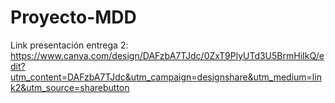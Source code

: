 # Proyecto-MDD

Link presentación entrega 2: https://www.canva.com/design/DAFzbA7TJdc/0ZxT9PlyUTd3U5BrmHiIkQ/edit?utm_content=DAFzbA7TJdc&utm_campaign=designshare&utm_medium=link2&utm_source=sharebutton
